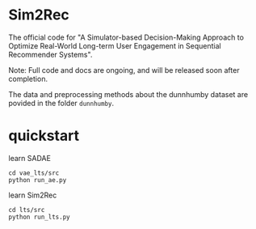 # Sim2Rec
The official code for "A Simulator-based Decision-Making Approach to Optimize Real-World Long-term User Engagement in Sequential Recommender Systems". 

Note: Full code and docs are ongoing, and will be released soon after completion.

The data and preprocessing methods about the dunnhumby dataset are povided in the folder ```dunnhumby```.
# quickstart

learn SADAE
```gitignore
cd vae_lts/src
python run_ae.py
```

learn Sim2Rec

```gitignore
cd lts/src
python run_lts.py
```



